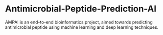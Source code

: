 # Antimicrobial-Peptide-Prediction-AI
AMPAI is an end-to-end bioinformatics project, aimed towards predicting antimicrobial peptide using machine learning and deep learning techniques. 
